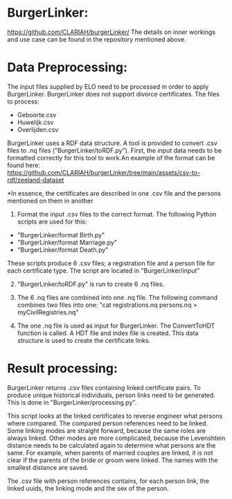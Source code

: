 # BurgerLinker: #
https://github.com/CLARIAH/burgerLinker/
The details on inner workings and use case can be found in the repository mentioned above.

# Data Preprocessing: #
The input files supplied by ELO need to be processed in order to apply BurgerLinker. BurgerLinker does not support divorce certificates. The files to process:
- Geboorte.csv
- Huwelijk.csv
- Overlijden.csv

BurgerLinker uses a RDF data structure. A tool is provided to convert .csv files to .nq files ("BurgerLinker/toRDF.py"). First, the input data needs to be formatted correctly for this tool to work.An example of the format can be found here:
https://github.com/CLARIAH/burgerLinker/tree/main/assets/csv-to-rdf/zeeland-dataset

*In essence, the certificates are described in one .csv file and the persons mentioned on them in another

1. Format the input .csv files to the correct format. The following Python scripts are used for this:
- "BurgerLinker/format Birth.py"
- "BurgerLinker/format Marriage.py"
- "BurgerLinker/format Death.py"

These scripts produce 6 .csv files; a registration file and a person file for each certificate type. The script are located in "BurgerLinker/input"

2. "BurgerLinker/toRDF.py" is run to create 6 .nq files. 

3. The 6 .nq files are combined into one .nq file. The following command combines two files into one:
"cat registrations.nq persons.nq > myCivilRegistries.nq"

4. The one .nq file is used as input for BurgerLinker. The ConvertToHDT function is called. A HDT file and index file is created. This data structure is used to create the certificate links.

# Result processing: #
BurgerLinker returns .csv files containing linked certificate pairs. To produce unique historical individuals, person links need to be generated. This is done in "BurgerLinker/processing.py".

This script looks at the linked certificates to reverse engineer what persons where compared. The compared person references need to be linked. Some linking modes are straight forward, because the same roles are always linked. Other modes are more complicated, because the Levenshtein distance needs to be calculated again to determine what persons are the same. For example, when parents of married couples are linked, it is not clear if the parents of the bride or groom were linked. The names with the smallest distance are saved.

The .csv file with person references contains, for each person link, the linked uuids, the linking mode and the sex of the person.
